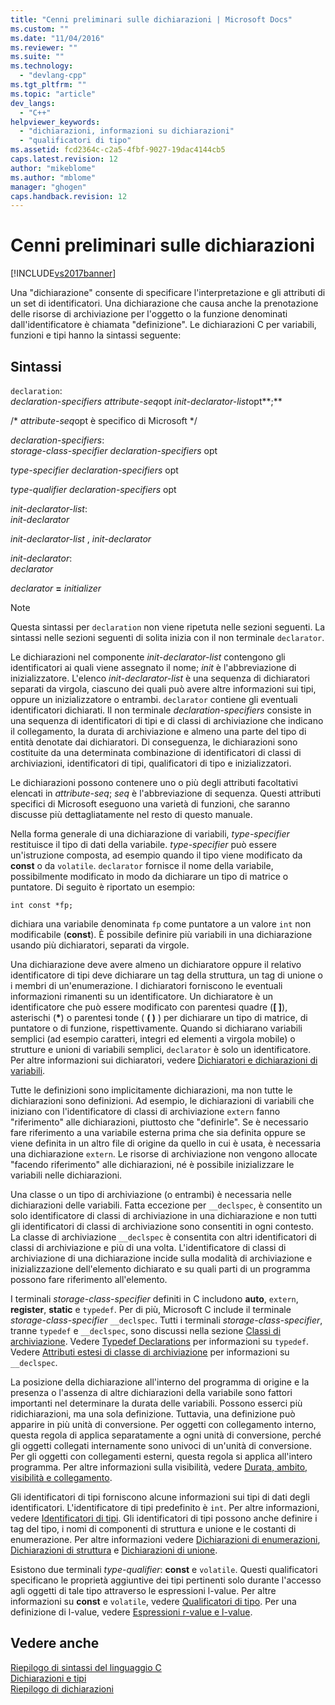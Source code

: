 ```yaml
---
title: "Cenni preliminari sulle dichiarazioni | Microsoft Docs"
ms.custom: ""
ms.date: "11/04/2016"
ms.reviewer: ""
ms.suite: ""
ms.technology: 
  - "devlang-cpp"
ms.tgt_pltfrm: ""
ms.topic: "article"
dev_langs: 
  - "C++"
helpviewer_keywords: 
  - "dichiarazioni, informazioni su dichiarazioni"
  - "qualificatori di tipo"
ms.assetid: fcd2364c-c2a5-4fbf-9027-19dac4144cb5
caps.latest.revision: 12
author: "mikeblome"
ms.author: "mblome"
manager: "ghogen"
caps.handback.revision: 12
---
```

# Cenni preliminari sulle dichiarazioni
[!INCLUDE[vs2017banner](../assembler/inline/includes/vs2017banner.md)]

Una "dichiarazione" consente di specificare l'interpretazione e gli attributi di un set di identificatori.  Una dichiarazione che causa anche la prenotazione delle risorse di archiviazione per l'oggetto o la funzione denominati dall'identificatore è chiamata "definizione". Le dichiarazioni C per variabili, funzioni e tipi hanno la sintassi seguente:  
  
## Sintassi  
 `declaration`:  
 *declaration\-specifiers* *attribute\-seq*opt *init\-declarator\-list*opt**;**  
  
 \/\* *attribute\-seq*opt è specifico di Microsoft \*\/  
  
 *declaration\-specifiers*:  
 *storage\-class\-specifier declaration\-specifiers* opt  
  
 *type\-specifier declaration\-specifiers*  opt  
  
 *type\-qualifier declaration\-specifiers*  opt  
  
 *init\-declarator\-list*:  
 *init\-declarator*  
  
 *init\-declarator\-list* , *init\-declarator*  
  
 *init\-declarator*:  
 *declarator*  
  
 *declarator*  **\=**  *initializer*  
  
> [!NOTE]
>  Questa sintassi per `declaration` non viene ripetuta nelle sezioni seguenti.  La sintassi nelle sezioni seguenti di solita inizia con il non terminale `declarator`.  
  
 Le dichiarazioni nel componente *init\-declarator\-list* contengono gli identificatori ai quali viene assegnato il nome; *init* è l'abbreviazione di inizializzatore.  L'elenco *init\-declarator\-list* è una sequenza di dichiaratori separati da virgola, ciascuno dei quali può avere altre informazioni sui tipi, oppure un inizializzatore o entrambi.  `declarator` contiene gli eventuali identificatori dichiarati.  Il non terminale *declaration\-specifiers* consiste in una sequenza di identificatori di tipi e di classi di archiviazione che indicano il collegamento, la durata di archiviazione e almeno una parte del tipo di entità denotate dai dichiaratori.  Di conseguenza, le dichiarazioni sono costituite da una determinata combinazione di identificatori di classi di archiviazioni, identificatori di tipi, qualificatori di tipo e inizializzatori.  
  
 Le dichiarazioni possono contenere uno o più degli attributi facoltativi elencati in *attribute\-seq*; *seq* è l'abbreviazione di sequenza.  Questi attributi specifici di Microsoft eseguono una varietà di funzioni, che saranno discusse più dettagliatamente nel resto di questo manuale.  
  
 Nella forma generale di una dichiarazione di variabili, *type\-specifier* restituisce il tipo di dati della variabile.  *type\-specifier* può essere un'istruzione composta, ad esempio quando il tipo viene modificato da **const** o da `volatile`.  `declarator` fornisce il nome della variabile, possibilmente modificato in modo da dichiarare un tipo di matrice o puntatore.  Di seguito è riportato un esempio:  
  
```  
int const *fp;  
```  
  
 dichiara una variabile denominata `fp` come puntatore a un valore `int` non modificabile \(**const**\).  È possibile definire più variabili in una dichiarazione usando più dichiaratori, separati da virgole.  
  
 Una dichiarazione deve avere almeno un dichiaratore oppure il relativo identificatore di tipi deve dichiarare un tag della struttura, un tag di unione o i membri di un'enumerazione.  I dichiaratori forniscono le eventuali informazioni rimanenti su un identificatore.  Un dichiaratore è un identificatore che può essere modificato con parentesi quadre \(**\[ \]**\), asterischi \(**\***\) o parentesi tonde \( **\( \)** \) per dichiarare un tipo di matrice, di puntatore o di funzione, rispettivamente.  Quando si dichiarano variabili semplici \(ad esempio caratteri, integri ed elementi a virgola mobile\) o strutture e unioni di variabili semplici, `declarator` è solo un identificatore.  Per altre informazioni sui dichiaratori, vedere [Dichiaratori e dichiarazioni di variabili](../c-language/declarators-and-variable-declarations.md).  
  
 Tutte le definizioni sono implicitamente dichiarazioni, ma non tutte le dichiarazioni sono definizioni.  Ad esempio, le dichiarazioni di variabili che iniziano con l'identificatore di classi di archiviazione `extern` fanno "riferimento" alle dichiarazioni, piuttosto che "definirle".  Se è necessario fare riferimento a una variabile esterna prima che sia definita oppure se viene definita in un altro file di origine da quello in cui è usata, è necessaria una dichiarazione `extern`.  Le risorse di archiviazione non vengono allocate "facendo riferimento" alle dichiarazioni, né è possibile inizializzare le variabili nelle dichiarazioni.  
  
 Una classe o un tipo di archiviazione \(o entrambi\) è necessaria nelle dichiarazioni delle variabili.  Fatta eccezione per `__declspec`, è consentito un solo identificatore di classi di archiviazione in una dichiarazione e non tutti gli identificatori di classi di archiviazione sono consentiti in ogni contesto.  La classe di archiviazione `__declspec` è consentita con altri identificatori di classi di archiviazione e più di una volta.  L'identificatore di classi di archiviazione di una dichiarazione incide sulla modalità di archiviazione e inizializzazione dell'elemento dichiarato e su quali parti di un programma possono fare riferimento all'elemento.  
  
 I terminali *storage\-class\-specifier* definiti in C includono **auto**, `extern`, **register**, **static** e `typedef`.  Per di più, Microsoft C include il terminale *storage\-class\-specifier* `__declspec`.  Tutti i terminali *storage\-class\-specifier*, tranne `typedef` e `__declspec`, sono discussi nella sezione [Classi di archiviazione](../c-language/c-storage-classes.md).  Vedere [Typedef Declarations](../c-language/typedef-declarations.md) per informazioni su `typedef`.  Vedere [Attributi estesi di classe di archiviazione](../c-language/c-extended-storage-class-attributes.md) per informazioni su `__declspec`.  
  
 La posizione della dichiarazione all'interno del programma di origine e la presenza o l'assenza di altre dichiarazioni della variabile sono fattori importanti nel determinare la durata delle variabili.  Possono esserci più ridichiarazioni, ma una sola definizione.  Tuttavia, una definizione può apparire in più unità di conversione.  Per oggetti con collegamento interno, questa regola di applica separatamente a ogni unità di conversione, perché gli oggetti collegati internamente sono univoci di un'unità di conversione.  Per gli oggetti con collegamenti esterni, questa regola si applica all'intero programma.  Per altre informazioni sulla visibilità, vedere [Durata, ambito, visibilità e collegamento](../c-language/lifetime-scope-visibility-and-linkage.md).  
  
 Gli identificatori di tipi forniscono alcune informazioni sui tipi di dati degli identificatori.  L'identificatore di tipi predefinito è `int`.  Per altre informazioni, vedere [Identificatori di tipi](../c-language/c-type-specifiers.md).  Gli identificatori di tipi possono anche definire i tag del tipo, i nomi di componenti di struttura e unione e le costanti di enumerazione.  Per altre informazioni vedere [Dichiarazioni di enumerazioni](../c-language/c-enumeration-declarations.md), [Dichiarazioni di struttura](../c-language/structure-declarations.md) e [Dichiarazioni di unione](../c-language/union-declarations.md).  
  
 Esistono due terminali *type\-qualifier*: **const** e `volatile`.  Questi qualificatori specificano le proprietà aggiuntive dei tipi pertinenti solo durante l'accesso agli oggetti di tale tipo attraverso le espressioni l\-value.  Per altre informazioni su **const** e `volatile`, vedere [Qualificatori di tipo](../c-language/type-qualifiers.md).  Per una definizione di l\-value, vedere [Espressioni r\-value e l\-value](../c-language/l-value-and-r-value-expressions.md).  
  
## Vedere anche  
 [Riepilogo di sintassi del linguaggio C](../c-language/c-language-syntax-summary.md)   
 [Dichiarazioni e tipi](../c-language/declarations-and-types.md)   
 [Riepilogo di dichiarazioni](../c-language/summary-of-declarations.md)